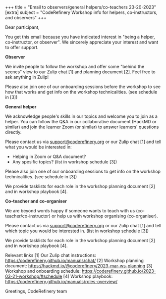 +++
title = "Email to observers/general helpers/co-teachers 23-20-2023"
[extra]
subject = "CodeRefinery Workshop info for helpers, co-instructors, and observers"
+++


Dear participant,

You get this email because you have indicated interest in "being a helper, co-instructor, or observer". We sincerely appreciate your interest and want to offer support.

**Observer**

We invite people to follow the workshop and offer some "behind the scenes" view to our Zulip chat [1] and planning document [2]. Feel free to ask anything in Zulip!

Please also join one of our onboarding sessions before the workshop to see how that works and get info on the workshop technicalities. (see schedule in [3])

**General helper**

We acknowledge people's skills in our topics and welcome you to join as a helper. You can follow the Q&A in our collaborative document (HackMD or similar) and join the learner Zoom (or similar) to answer learners' questions directly.

Please contact us via support@coderefinery.org or our Zulip chat [1] and tell what you would be interested in:
- Helping in Zoom or Q&A document?
- Any spesific topics? (list in workshop schedule [3])

Please also join one of our onboarding sessions to get info on the workshop technicalities. (see schedule in [3])

We provide tasklists for each role in the workshop planning document [2] and in workshop playbook [4].

**Co-teacher and co-organiser**

We are beyond words happy if someone wants to teach with us (co-teacher/co-instructor) or help us with workshop organising (co-organiser).

Please contact us via support@coderefinery.org or our Zulip chat [1] and tell which topic you would be interested in. (list in workshop schedule [3])

We provide tasklists for each role in the workshop planning document [2] and in workshop playbook [4].

Relevant links
[1] Our Zulip chat instructions: https://coderefinery.github.io/manuals/chat/
[2] Workshop planning document: https://hackmd.io/@coderefinery/2023-mar-ws-planning
[3] Workshop and onboarding schedule: https://coderefinery.github.io/2023-03-21-workshop/#schedule
[4] Workshop playbook: https://coderefinery.github.io/manuals/roles-overview/

Greetings,
CodeRefinery team
